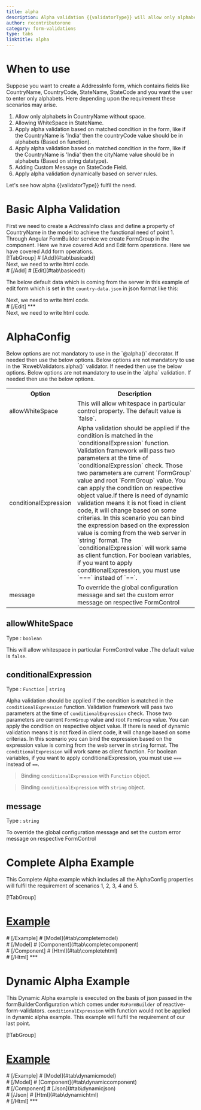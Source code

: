 ```yaml
---
title: alpha
description: Alpha validation {{validatorType}} will allow only alphabets to be entered. It will not allow any digit or special character.
author: rxcontributorone
category: form-validations
type: tabs
linktitle: alpha
---
```


# When to use

Suppose you want to create a AddressInfo form, which contains fields like CountryName, CountryCode, StateName, StateCode and you want the user to enter only alphabets. Here depending upon the requirement these scenarios may arise.
<ol class='showHideElement'>
	<li>Allow only alphabets in CountryName without space.</li>
	<li>Allowing WhiteSpace in StateName.</li>
	<li>Apply alpha validation based on matched condition in the form, like if the CountryName is 'India' then the countryCode value should be in alphabets (Based on function).</li>
	<li>Apply alpha validation based on matched condition in the form, like if the CountryName is 'India' then the cityName value should be in alphabets (Based on string datatype).</li>
	<li>Adding Custom Message on StateCode Field.</li>
	<data-scope scope="['decorator','validator']">
		<li>Apply alpha validation dynamically based on server rules. </li>
	</data-scope>
</ol>
Let's see how alpha {{validatorType}} fulfil the need.
 
# Basic Alpha Validation
<data-scope scope="['decorator','template-driven-directives','template-driven-decorators']">
First we need to create a AddressInfo class and define a property of CountryName in the model to achieve the functional need of point 1.
<div component="app-code" key="alpha-add-model"></div> 
</data-scope>
Through Angular FormBuilder service we create FormGroup in the component.
<data-scope scope="['decorator']">
Here we have covered Add and Edit form operations. 
</data-scope>

<data-scope scope="['validator','template-driven-directives','template-driven-decorators']">
Here we have covered Add form operations. 
</data-scope>

<data-scope scope="['decorator']">
<div component="app-tabs" key="basic-operations"></div>
[!TabGroup]
# [Add](#tab\basicadd)
<div component="app-code" key="alpha-add-component"></div> 
Next, we need to write html code.
<div component="app-code" key="alpha-add-html"></div> 
<div component="app-example-runner" ref-component="app-alpha-add"></div>
# [/Add]
# [Edit](#tab\basicedit)
<div component="app-code" key="alpha-edit-component"></div> 

The below default data which is coming from the server in this example of edit form which is set in the `country-data.json` in json format like this:
<div component="app-code" key="alpha-edit-json"></div> 
Next, we need to write html code.
<div component="app-code" key="alpha-edit-html"></div> 
<div component="app-example-runner" ref-component="app-alpha-edit"></div>
# [/Edit]
***
</data-scope>

<data-scope scope="['validator','template-driven-directives','template-driven-decorators']">
<div component="app-code" key="alpha-add-component"></div> 
Next, we need to write html code.
<div component="app-code" key="alpha-add-html"></div> 
<div component="app-example-runner" ref-component="app-alpha-add"></div>
</data-scope>

# AlphaConfig
<data-scope scope="['decorator']">
Below options are not mandatory to use in the `@alpha()` decorator. If needed then use the below options.
</data-scope>
<data-scope scope="['validator']">
Below options are not mandatory to use in the `RxwebValidators.alpha()` validator. If needed then use the below options.
</data-scope>
<data-scope scope="['template-driven-directives','template-driven-decorators']">
Below options are not mandatory to use in the `alpha` validation. If needed then use the below options.
</data-scope>

<table class="table table-bordered table-striped showHideElement">
<tr><th>Option</th><th>Description</th></tr>
<tr><td><a (click)='scrollTo("#allowwhitespace")' title="allowWhiteSpace">allowWhiteSpace</a></td><td>This will allow whitespace in particular control property. The default value is `false`.</td></tr>
<tr><td><a (click)='scrollTo("#conditionalExpression")' title="conditionalExpression">conditionalExpression</a></td><td>Alpha validation should be applied if the condition is matched in the `conditionalExpression` function. Validation framework will pass two parameters at the time of `conditionalExpression` check. Those two parameters are current `FormGroup` value and root `FormGroup` value. You can apply the condition on respective object value.If there is need of dynamic validation means it is not fixed in client code, it will change based on some criterias. In this scenario you can bind the expression based on the expression value is coming from the web server in `string` format. The `conditionalExpression` will work same as client function. For boolean variables, if you want to apply conditionalExpression, you must use `===` instead of `==`.</td></tr>
<tr><td><a (click)='scrollTo("#message")' title="message">message</a></td><td>To override the global configuration message and set the custom error message on respective FormControl</td></tr>
</table>

## allowWhiteSpace 
Type :  `boolean` 

This will allow whitespace in particular FormControl value .The default value is `false`.

<div component="app-code" key="alpha-allowWhiteSpaceExample-model"></div> 
<div component="app-example-runner" ref-component="app-alpha-allowWhiteSpace" title="alpha {{validatorType}} with allowWhiteSpace" key="allowWhiteSpace"></div>

## conditionalExpression 
Type :  `Function`  |  `string` 

Alpha validation should be applied if the condition is matched in the `conditionalExpression` function. Validation framework will pass two parameters at the time of `conditionalExpression` check. Those two parameters are current `FormGroup` value and root `FormGroup` value. You can apply the condition on respective object value.
If there is need of dynamic validation means it is not fixed in client code, it will change based on some criterias. In this scenario you can bind the expression based on the expression value is coming from the web server in `string` format. The `conditionalExpression` will work same as client function. For boolean variables, if you want to apply conditionalExpression, you must use `===` instead of `==`.

<data-scope scope="['validator','decorator']">

> Binding `conditionalExpression` with `Function` object.
<div component="app-code" key="alpha-conditionalExpressionExampleFunction-model"></div> 
</data-scope>

> Binding `conditionalExpression` with `string` object.
<div component="app-code" key="alpha-conditionalExpressionExampleString-model"></div> 

<div component="app-example-runner" ref-component="app-alpha-conditionalExpression" title="alpha {{validatorType}} with conditionalExpression" key="conditionalExpression"></div>

## message 
Type :  `string` 

To override the global configuration message and set the custom error message on respective FormControl

<div component="app-code" key="alpha-messageExample-model"></div> 
<div component="app-example-runner" ref-component="app-alpha-message" title="alpha {{validatorType}} with message" key="message"></div>

# Complete Alpha Example

This Complete Alpha example which includes all the AlphaConfig properties will fulfil the requirement of scenarios 1, 2, 3, 4 and 5.

<div component="app-tabs" key="complete"></div>

[!TabGroup]
# [Example](#tab\completeexample)
<div component="app-example-runner" ref-component="app-alpha-complete"></div>
# [/Example]
<data-scope scope="['decorator','template-driven-directives','template-driven-decorators']">
# [Model](#tab\completemodel)
<div component="app-code" key="alpha-complete-model"></div> 
# [/Model]
</data-scope>
# [Component](#tab\completecomponent)
<div component="app-code" key="alpha-complete-component"></div> 
# [/Component]
# [Html](#tab\completehtml)
<div component="app-code" key="alpha-complete-html"></div> 
# [/Html]
***

<data-scope scope="['decorator','validator']">

# Dynamic Alpha Example

This Dynamic Alpha example is executed on the basis of json passed in the formBuilderConfiguration which comes under `RxFormBuilder` of reactive-form-validators. `conditionalExpression` with function would not be applied in dynamic alpha example. This example will fulfil the requirement of our last point.

<div component="app-tabs" key="dynamic"></div>

[!TabGroup]
# [Example](#tab\dynamicexample)
<div component="app-example-runner" ref-component="app-alpha-dynamic"></div>
# [/Example]
<data-scope scope="['decorator']">
# [Model](#tab\dynamicmodel)
<div component="app-code" key="alpha-dynamic-model"></div>
# [/Model]
</data-scope>
# [Component](#tab\dynamiccomponent)
<div component="app-code" key="alpha-dynamic-component"></div>
# [/Component]
# [Json](#tab\dynamicjson)
<div component="app-code" key="alpha-dynamic-json"></div>
# [/Json]
# [Html](#tab\dynamichtml)
<div component="app-code" key="alpha-dynamic-html"></div> 
# [/Html]
***
</data-scope>
